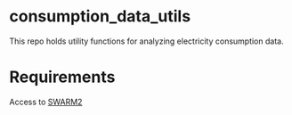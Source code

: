 # consumption_data_utils
This repo holds utility functions for analyzing electricity consumption data.

# Requirements
Access to [SWARM2](https://people.cs.umass.edu/~swarm/index.php?n=Main.NewSwarmDoc)

